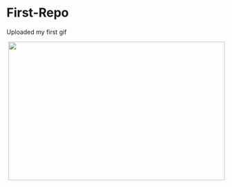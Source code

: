 # First-Repo
Uploaded my first gif

<p><img align="right" src="https://github.com/kibexd/First-Repo/blob/main/anime-aesthetic.gif " width="500" height="320" /></p>
